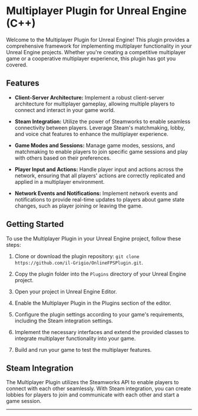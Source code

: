 # Multiplayer Plugin for Unreal Engine (C++)

Welcome to the Multiplayer Plugin for Unreal Engine! This plugin provides a comprehensive framework for implementing multiplayer functionality in your Unreal Engine projects. Whether you're creating a competitive multiplayer game or a cooperative multiplayer experience, this plugin has got you covered.

## Features

- **Client-Server Architecture:** Implement a robust client-server architecture for multiplayer gameplay, allowing multiple players to connect and interact in your game world.

- **Steam Integration:** Utilize the power of Steamworks to enable seamless connectivity between players. Leverage Steam's matchmaking, lobby, and voice chat features to enhance the multiplayer experience.

- **Game Modes and Sessions:** Manage game modes, sessions, and matchmaking to enable players to join specific game sessions and play with others based on their preferences.

- **Player Input and Actions:** Handle player input and actions across the network, ensuring that all players' actions are correctly replicated and applied in a multiplayer environment.

- **Network Events and Notifications:** Implement network events and notifications to provide real-time updates to players about game state changes, such as player joining or leaving the game.

## Getting Started

To use the Multiplayer Plugin in your Unreal Engine project, follow these steps:

1. Clone or download the plugin repository: `git clone https://github.com/il-Grigio/OnlineFPSPlugin.git`.

2. Copy the plugin folder into the `Plugins` directory of your Unreal Engine project.

3. Open your project in Unreal Engine Editor.

4. Enable the Multiplayer Plugin in the Plugins section of the editor.

5. Configure the plugin settings according to your game's requirements, including the Steam integration settings.

6. Implement the necessary interfaces and extend the provided classes to integrate multiplayer functionality into your game.

7. Build and run your game to test the multiplayer features.

## Steam Integration

The Multiplayer Plugin utilizes the Steamworks API to enable players to connect with each other seamlessly. With Steam integration, you can create lobbies for players to join and communicate with each other and  start a game session.

---
